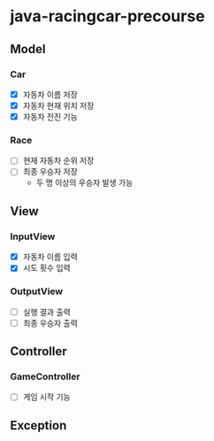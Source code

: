 # java-racingcar-precourse

## Model
### Car
- [x] 자동차 이름 저장
- [x] 자동차 현재 위치 저장
- [x] 자동차 전진 기능
### Race
- [ ] 현재 자동차 순위 저장
- [ ] 최종 우승자 저장
    - 두 명 이상의 우승자 발생 가능
## View
### InputView
- [x] 자동차 이름 입력
- [x] 시도 횟수 입력
### OutputView
- [ ] 실행 결과 출력
- [ ] 최종 우승자 출력
## Controller
### GameController
- [ ] 게임 시작 기능
## Exception